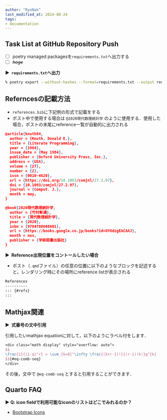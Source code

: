 ```yaml
---
author: "RyoNak"
last_modified_at: 2024-08-24
tags:
- documentation
---
```


## Task List at GitHub Repository Push

- [ ] poetry managed packagesを`requirements.txt`へ出力する
- [ ] ~~*hoge*~~

<strong > &#9654;&nbsp; `requirements.txt`へ出力</strong>

```zsh
% poetry export --without-hashes --format=requirements.txt --output requirements.txt
```

## Referncesの記載方法

- `references.bib`に下記例の形式で記載をする
- ポスト中で使用する場合は `@2020現代数理統計学` のように使用する．使用した場合，ポストの末尾にreference一覧が自動的に出力される


```json
@article{knuth84,
  author = {Knuth, Donald E.},
  title = {Literate Programming},
  year = {1984},
  issue_date = {May 1984},
  publisher = {Oxford University Press, Inc.},
  address = {USA},
  volume = {27},
  number = {2},
  issn = {0010-4620},
  url = {https://doi.org/10.1093/comjnl/27.2.97},
  doi = {10.1093/comjnl/27.2.97},
  journal = {Comput. J.},
  month = may,
}

@book{2020現代数理統計学,
  author = {竹村彰通},
  title = {現代数理統計学},
  year = {2020},
  isbn = {9784780608601},
  url = {https://books.google.co.jp/books?id=OY8dzgEACAAJ},
  month = nov,
  publisher = {学術図書出版社}
}
```

<strong > &#9654;&nbsp; Reference出現位置をコントールしたい場合</strong>

- ポスト（`.qmd`ファイル）の任意の位置に以下のようなブロックを記述すると，レンダリング時にその場所にreference listが表示される

```md
References
----------
::: {#refs}
:::
```

## Mathjax関連

<strong > &#9654;&nbsp; 式番号の文中引用</strong>

引用したいmathjax equationに対して，以下のようにラベル付をします．

```latex
<div class="math display" style="overflow: auto">
$$
\frac{1}{(1-q)^r} = \sum_{k=0}^\infty \frac{(k+r-1)!}{(r-1)!k!}q^{k}
$${#eq-comb-seq}
</div>
```

その後，文中で `@eq-comb-seq` とすると引用することができます．



## Quarto FAQ

<strong > &#9654;&nbsp;Q: icon fieldで利用可能なiconのリストはどこでみれるのか？</strong>

- [Bootstrap Icons](https://icons.getbootstrap.com/)
